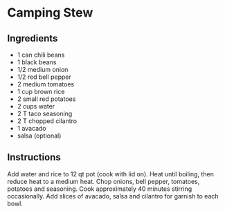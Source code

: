 # Camping Stew

## Ingredients

- 1 can chili beans
- 1 black beans
- 1/2 medium onion
- 1/2 red bell pepper
- 2 medium tomatoes 
- 1 cup brown rice
- 2 small red potatoes 
- 2 cups water
- 2 T taco seasoning
- 2 T chopped cilantro 
- 1 avacado
- salsa (optional)


## Instructions

Add water and rice to 12 qt pot (cook with lid on). Heat until boiling, then reduce heat to a medium heat. Chop onions, bell pepper, tomatoes, potatoes and seasoning. Cook approximately 40 minutes stirring occasionally. Add slices of avacado, salsa and cilantro for garnish to each bowl. 